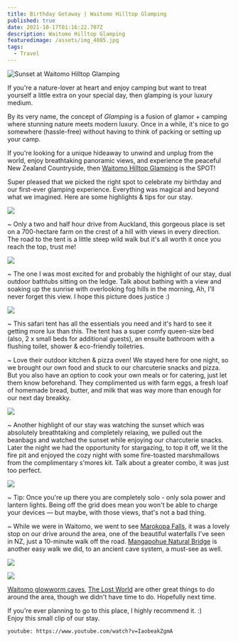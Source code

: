 ```yaml
---
title: Birthday Getaway | Waitomo Hilltop Glamping
published: true
date: 2021-10-17T01:16:22.707Z
description: Waitomo Hilltop Glamping
featuredimage: /assets/img_4085.jpg
tags:
  - Travel
---
```

![Sunset at Waitomo Hilltop Glamping](/assets/dji_0147.jpg "Sunset at Waitomo Hilltop Glamping")

If you're a nature-lover at heart and enjoy camping but want to treat yourself a little extra on your special day, then glamping is your luxury medium.

By its very name, the concept of *Glamping* is a fusion of glamor + camping where stunning nature meets modern luxury. Once in a while, it's nice to go somewhere (hassle-free) without having to think of packing or setting up your camp.

If you're looking for a unique hideaway to unwind and unplug from the world, enjoy breathtaking panoramic views, and experience the peaceful New Zealand Countryside, then [Waitomo Hilltop Glamping](https://www.waitomoglamping.nz/) is the SPOT! 

Super pleased that we picked the right spot to celebrate my birthday and our first-ever glamping experience. Everything was magical and beyond what we imagined. Here are some highlights & tips for our stay.

![](/assets/us.jpg)

~ Only a two and half hour drive from Auckland, this gorgeous place is set on a 700-hectare farm on the crest of a hill with views in every direction. The road to the tent is a little steep wild walk but it's all worth it once you reach the top, trust me! 

![](/assets/img_3958.jpg)

~ The one I was most excited for and probably the highlight of our stay, dual outdoor bathtubs sitting on the ledge. Talk about bathing with a view and soaking up the sunrise with overlooking fog hills in the morning, Ah, I'll never forget this view. I hope this picture does justice :) 

![](/assets/img_3934.jpg)

~ This safari tent has all the essentials you need and it's hard to see it getting more lux than this. The tent has a super comfy queen-size bed (also, 2 x small beds for additional guests), an ensuite bathroom with a flushing toilet, shower & eco-friendly toiletries. 

~ Love their outdoor kitchen & pizza oven!
We stayed here for one night, so we brought our own food and stuck to our charcuterie snacks and pizza. But you also have an option to cook your own meals or for catering, just let them know beforehand. They complimented us with farm eggs, a fresh loaf of homemade bread, butter, and milk that was way more than enough for our next day breakky. 

![](/assets/img_3807.jpg)

~ Another highlight of our stay was watching the sunset which was absolutely breathtaking and completely relaxing, we pulled out the beanbags and watched the sunset while enjoying our charcuterie snacks. Later the night we had the opportunity for stargazing, to top it off, we lit the fire pit and enjoyed the cozy night with some fire-toasted marshmallows from the complimentary s'mores kit. Talk about a greater combo, it was just too perfect. 

![](/assets/img_3851.jpg)

~ Tip: Once you're up there you are completely solo - only sola power and lantern lights. Being off the grid does mean you won't be able to charge your devices — but maybe, with those views, that's not a bad thing. 

~ While we were in Waitomo, we went to see [Marokopa Falls](https://www.waikatonz.com/experiences/walking-hiking-trails/marokopa-falls-waitomo/), it was a lovely stop on our drive around the area, one of the beautiful waterfalls I've seen in NZ, just a 10-minute walk off the road. [Mangapohue Natural Bridge](https://www.waikatonz.com/experiences/walking-hiking-trails/mangapohue-natural-bridge-waitomo/) is another easy walk we did, to an ancient cave system, a must-see as well. 

![](/assets/img_4197.jpg)

![](/assets/img_3468.jpg)

[Waitomo glowworm caves](https://www.waitomo.com/glowworms-and-caves/waitomo-glowworm-caves), [The Lost World](https://www.waitomo.co.nz/adventure/lost-world-epic-all-day-adventure) are other great things to do around the area, though we didn't have time to do. Hopefully next time. 

If you're ever planning to go to this place, I highly recommend it. :) \
Enjoy this small clip of our stay. 

`youtube: https://www.youtube.com/watch?v=IaobeakZgmA`
